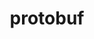 ---
title: "protobuf"
layout: cache
categories: [package, develop-2024-05-26]
meta: {"versions": ["3.13.0", "3.21.12", "3.25.3"], "compilers": ["apple-clang@=15.0.0", "gcc@=10.3.0", "gcc@=11.1.0", "gcc@=11.4.0", "gcc@=12.3.0", "gcc@=7.5.0", "gcc@=9.4.0", "oneapi@=2024.0.0"], "oss": ["amzn2", "sle_hpc15", "ubuntu18.04", "ubuntu20.04", "ubuntu22.04", "ventura"], "platforms": ["darwin", "linux"], "targets": ["aarch64", "neoverse_n1", "neoverse_v1", "neoverse_v2", "ppc64le", "x86_64_v3", "x86_64_v4"], "stacks": ["aws-pcluster-neoverse_v1", "aws-pcluster-x86_64_v4", "data-vis-sdk", "e4s", "e4s-cray-sles", "e4s-neoverse-v2", "e4s-neoverse_v1", "e4s-oneapi", "e4s-power", "e4s-rocm-external", "ml-darwin-aarch64-mps", "ml-linux-x86_64-cpu", "ml-linux-x86_64-cuda", "radiuss", "root"], "num_specs": 21, "num_specs_by_stack": {"root": 21, "ml-darwin-aarch64-mps": 2, "aws-pcluster-neoverse_v1": 2, "aws-pcluster-x86_64_v4": 2, "e4s-cray-sles": 1, "e4s-power": 1, "radiuss": 1, "data-vis-sdk": 1, "e4s-neoverse_v1": 3, "e4s-neoverse-v2": 3, "e4s": 3, "e4s-rocm-external": 2, "ml-linux-x86_64-cuda": 3, "ml-linux-x86_64-cpu": 3, "e4s-oneapi": 2}}
spec_details: [{"hash": "qibluxwit7ia72faympaxt57r7vkkvc3", "compiler": "apple-clang@=15.0.0", "versions": ["3.21.12"], "os": "ventura", "platform": "darwin", "target": "aarch64", "variants": ["build_system=cmake", "build_type=Release", "generator=make", "~ipo", "patches=a779238", "+shared"], "stacks": ["root", "ml-darwin-aarch64-mps"], "size": "-", "tarball": "https://binaries.spack.io/develop-2024-05-26/build_cache/darwin-ventura-aarch64/apple-clang-15.0.0/protobuf-3.21.12/darwin-ventura-aarch64-apple-clang-15.0.0-protobuf-3.21.12-qibluxwit7ia72faympaxt57r7vkkvc3.spack"}, {"hash": "tjqc6ff5axq3ubjcadss5hfybdtvg3d7", "compiler": "apple-clang@=15.0.0", "versions": ["3.13.0"], "os": "ventura", "platform": "darwin", "target": "aarch64", "variants": ["build_system=cmake", "build_type=Release", "generator=make", "~ipo", "patches=a779238", "+shared"], "stacks": ["root", "ml-darwin-aarch64-mps"], "size": "-", "tarball": "https://binaries.spack.io/develop-2024-05-26/build_cache/darwin-ventura-aarch64/apple-clang-15.0.0/protobuf-3.13.0/darwin-ventura-aarch64-apple-clang-15.0.0-protobuf-3.13.0-tjqc6ff5axq3ubjcadss5hfybdtvg3d7.spack"}, {"hash": "pw2i42lga3d7dmzzppft6wayp5re6btc", "compiler": "gcc@=12.3.0", "versions": ["3.25.3"], "os": "amzn2", "platform": "linux", "target": "neoverse_n1", "variants": ["build_system=cmake", "build_type=Release", "generator=make", "~ipo", "+shared"], "stacks": ["root", "aws-pcluster-neoverse_v1"], "size": "-", "tarball": "https://binaries.spack.io/develop-2024-05-26/build_cache/linux-amzn2-neoverse_n1/gcc-12.3.0/protobuf-3.25.3/linux-amzn2-neoverse_n1-gcc-12.3.0-protobuf-3.25.3-pw2i42lga3d7dmzzppft6wayp5re6btc.spack"}, {"hash": "bv3usdmkskpn7jnseo2243g4gfagu2at", "compiler": "gcc@=12.3.0", "versions": ["3.25.3"], "os": "amzn2", "platform": "linux", "target": "neoverse_v1", "variants": ["build_system=cmake", "build_type=Release", "generator=make", "~ipo", "+shared"], "stacks": ["root", "aws-pcluster-neoverse_v1"], "size": "-", "tarball": "https://binaries.spack.io/develop-2024-05-26/build_cache/linux-amzn2-neoverse_v1/gcc-12.3.0/protobuf-3.25.3/linux-amzn2-neoverse_v1-gcc-12.3.0-protobuf-3.25.3-bv3usdmkskpn7jnseo2243g4gfagu2at.spack"}, {"hash": "65ej5l5fsocjyg6fynncky6trwug6yx2", "compiler": "gcc@=12.3.0", "versions": ["3.25.3"], "os": "amzn2", "platform": "linux", "target": "x86_64_v3", "variants": ["build_system=cmake", "build_type=Release", "generator=make", "~ipo", "+shared"], "stacks": ["aws-pcluster-x86_64_v4", "root"], "size": "-", "tarball": "https://binaries.spack.io/develop-2024-05-26/build_cache/linux-amzn2-x86_64_v3/gcc-12.3.0/protobuf-3.25.3/linux-amzn2-x86_64_v3-gcc-12.3.0-protobuf-3.25.3-65ej5l5fsocjyg6fynncky6trwug6yx2.spack"}, {"hash": "crk7hhbkj72jetlg33ad5ppqymlmg3qn", "compiler": "gcc@=12.3.0", "versions": ["3.25.3"], "os": "amzn2", "platform": "linux", "target": "x86_64_v4", "variants": ["build_system=cmake", "build_type=Release", "generator=make", "~ipo", "+shared"], "stacks": ["aws-pcluster-x86_64_v4", "root"], "size": "-", "tarball": "https://binaries.spack.io/develop-2024-05-26/build_cache/linux-amzn2-x86_64_v4/gcc-12.3.0/protobuf-3.25.3/linux-amzn2-x86_64_v4-gcc-12.3.0-protobuf-3.25.3-crk7hhbkj72jetlg33ad5ppqymlmg3qn.spack"}, {"hash": "aoj73nhbylju6dmqtuaq3ktkschrrqj6", "compiler": "gcc@=10.3.0", "versions": ["3.25.3"], "os": "sle_hpc15", "platform": "linux", "target": "x86_64_v4", "variants": ["build_system=cmake", "build_type=Release", "generator=make", "~ipo", "+shared"], "stacks": ["root", "e4s-cray-sles"], "size": "-", "tarball": "https://binaries.spack.io/develop-2024-05-26/build_cache/linux-sle_hpc15-x86_64_v4/gcc-10.3.0/protobuf-3.25.3/linux-sle_hpc15-x86_64_v4-gcc-10.3.0-protobuf-3.25.3-aoj73nhbylju6dmqtuaq3ktkschrrqj6.spack"}, {"hash": "yit6syf7ewtplpu6tympdyjr5swrkl7h", "compiler": "gcc@=9.4.0", "versions": ["3.21.12"], "os": "ubuntu20.04", "platform": "linux", "target": "ppc64le", "variants": ["build_system=cmake", "build_type=Release", "generator=make", "~ipo", "patches=a779238", "+shared"], "stacks": ["root", "e4s-power"], "size": "-", "tarball": "https://binaries.spack.io/develop-2024-05-26/build_cache/linux-ubuntu20.04-ppc64le/gcc-9.4.0/protobuf-3.21.12/linux-ubuntu20.04-ppc64le-gcc-9.4.0-protobuf-3.21.12-yit6syf7ewtplpu6tympdyjr5swrkl7h.spack"}, {"hash": "2oc3nypohlczq6b3xs72qic66gosuusq", "compiler": "gcc@=7.5.0", "versions": ["3.21.12"], "os": "ubuntu18.04", "platform": "linux", "target": "x86_64_v3", "variants": ["build_system=cmake", "build_type=Release", "generator=make", "~ipo", "patches=a779238", "+shared"], "stacks": ["root", "radiuss"], "size": "-", "tarball": "https://binaries.spack.io/develop-2024-05-26/build_cache/linux-ubuntu18.04-x86_64_v3/gcc-7.5.0/protobuf-3.21.12/linux-ubuntu18.04-x86_64_v3-gcc-7.5.0-protobuf-3.21.12-2oc3nypohlczq6b3xs72qic66gosuusq.spack"}, {"hash": "zxkgxsraxjcqzf6v5rationuwdbw4xea", "compiler": "gcc@=11.1.0", "versions": ["3.21.12"], "os": "ubuntu20.04", "platform": "linux", "target": "x86_64_v3", "variants": ["build_system=cmake", "build_type=Release", "generator=make", "~ipo", "patches=a779238", "+shared"], "stacks": ["root", "data-vis-sdk"], "size": "-", "tarball": "https://binaries.spack.io/develop-2024-05-26/build_cache/linux-ubuntu20.04-x86_64_v3/gcc-11.1.0/protobuf-3.21.12/linux-ubuntu20.04-x86_64_v3-gcc-11.1.0-protobuf-3.21.12-zxkgxsraxjcqzf6v5rationuwdbw4xea.spack"}, {"hash": "g2yzopnuxzxlti47cstfevqr3ewnjegp", "compiler": "gcc@=11.4.0", "versions": ["3.25.3"], "os": "ubuntu22.04", "platform": "linux", "target": "neoverse_v1", "variants": ["build_system=cmake", "build_type=Release", "generator=make", "~ipo", "+shared"], "stacks": ["root", "e4s-neoverse_v1"], "size": "-", "tarball": "https://binaries.spack.io/develop-2024-05-26/build_cache/linux-ubuntu22.04-neoverse_v1/gcc-11.4.0/protobuf-3.25.3/linux-ubuntu22.04-neoverse_v1-gcc-11.4.0-protobuf-3.25.3-g2yzopnuxzxlti47cstfevqr3ewnjegp.spack"}, {"hash": "32vooalozr3knn5zwhyv4bemuk4gn2nq", "compiler": "gcc@=11.4.0", "versions": ["3.21.12"], "os": "ubuntu22.04", "platform": "linux", "target": "neoverse_v1", "variants": ["build_system=cmake", "build_type=Release", "generator=make", "~ipo", "patches=a779238", "+shared"], "stacks": ["root", "e4s-neoverse_v1"], "size": "-", "tarball": "https://binaries.spack.io/develop-2024-05-26/build_cache/linux-ubuntu22.04-neoverse_v1/gcc-11.4.0/protobuf-3.21.12/linux-ubuntu22.04-neoverse_v1-gcc-11.4.0-protobuf-3.21.12-32vooalozr3knn5zwhyv4bemuk4gn2nq.spack"}, {"hash": "7nfgk6qonflaiaawase7ba4tshghw6e4", "compiler": "gcc@=11.4.0", "versions": ["3.13.0"], "os": "ubuntu22.04", "platform": "linux", "target": "neoverse_v1", "variants": ["build_system=cmake", "build_type=Release", "generator=make", "~ipo", "patches=a779238", "+shared"], "stacks": ["root", "e4s-neoverse_v1"], "size": "-", "tarball": "https://binaries.spack.io/develop-2024-05-26/build_cache/linux-ubuntu22.04-neoverse_v1/gcc-11.4.0/protobuf-3.13.0/linux-ubuntu22.04-neoverse_v1-gcc-11.4.0-protobuf-3.13.0-7nfgk6qonflaiaawase7ba4tshghw6e4.spack"}, {"hash": "nsypuzbqwx6sperec6vlwtkx5goh4lro", "compiler": "gcc@=11.4.0", "versions": ["3.25.3"], "os": "ubuntu22.04", "platform": "linux", "target": "neoverse_v2", "variants": ["build_system=cmake", "build_type=Release", "generator=make", "~ipo", "+shared"], "stacks": ["root", "e4s-neoverse-v2"], "size": "-", "tarball": "https://binaries.spack.io/develop-2024-05-26/build_cache/linux-ubuntu22.04-neoverse_v2/gcc-11.4.0/protobuf-3.25.3/linux-ubuntu22.04-neoverse_v2-gcc-11.4.0-protobuf-3.25.3-nsypuzbqwx6sperec6vlwtkx5goh4lro.spack"}, {"hash": "nj6mko6a74yjej272eelna7duygfxhho", "compiler": "gcc@=11.4.0", "versions": ["3.21.12"], "os": "ubuntu22.04", "platform": "linux", "target": "neoverse_v2", "variants": ["build_system=cmake", "build_type=Release", "generator=make", "~ipo", "patches=a779238", "+shared"], "stacks": ["root", "e4s-neoverse-v2"], "size": "-", "tarball": "https://binaries.spack.io/develop-2024-05-26/build_cache/linux-ubuntu22.04-neoverse_v2/gcc-11.4.0/protobuf-3.21.12/linux-ubuntu22.04-neoverse_v2-gcc-11.4.0-protobuf-3.21.12-nj6mko6a74yjej272eelna7duygfxhho.spack"}, {"hash": "6f4rxgrkvf44urvau5l7pvm4ykzd5koh", "compiler": "gcc@=11.4.0", "versions": ["3.13.0"], "os": "ubuntu22.04", "platform": "linux", "target": "neoverse_v2", "variants": ["build_system=cmake", "build_type=Release", "generator=make", "~ipo", "patches=a779238", "+shared"], "stacks": ["root", "e4s-neoverse-v2"], "size": "-", "tarball": "https://binaries.spack.io/develop-2024-05-26/build_cache/linux-ubuntu22.04-neoverse_v2/gcc-11.4.0/protobuf-3.13.0/linux-ubuntu22.04-neoverse_v2-gcc-11.4.0-protobuf-3.13.0-6f4rxgrkvf44urvau5l7pvm4ykzd5koh.spack"}, {"hash": "l2vto25d5e5fiddcngg35zpgom7hyy6o", "compiler": "gcc@=11.4.0", "versions": ["3.21.12"], "os": "ubuntu22.04", "platform": "linux", "target": "x86_64_v3", "variants": ["build_system=cmake", "build_type=Release", "generator=make", "~ipo", "patches=a779238", "+shared"], "stacks": ["e4s", "e4s-rocm-external", "ml-linux-x86_64-cuda", "ml-linux-x86_64-cpu", "root"], "size": "-", "tarball": "https://binaries.spack.io/develop-2024-05-26/build_cache/linux-ubuntu22.04-x86_64_v3/gcc-11.4.0/protobuf-3.21.12/linux-ubuntu22.04-x86_64_v3-gcc-11.4.0-protobuf-3.21.12-l2vto25d5e5fiddcngg35zpgom7hyy6o.spack"}, {"hash": "hrfo7v7m3gqenic235uguxgtskys3ifz", "compiler": "gcc@=11.4.0", "versions": ["3.25.3"], "os": "ubuntu22.04", "platform": "linux", "target": "x86_64_v3", "variants": ["build_system=cmake", "build_type=Release", "generator=make", "~ipo", "+shared"], "stacks": ["e4s", "e4s-rocm-external", "ml-linux-x86_64-cuda", "ml-linux-x86_64-cpu", "root"], "size": "-", "tarball": "https://binaries.spack.io/develop-2024-05-26/build_cache/linux-ubuntu22.04-x86_64_v3/gcc-11.4.0/protobuf-3.25.3/linux-ubuntu22.04-x86_64_v3-gcc-11.4.0-protobuf-3.25.3-hrfo7v7m3gqenic235uguxgtskys3ifz.spack"}, {"hash": "ftup7kojmqths4l65a6y4p6fokdtdyiu", "compiler": "gcc@=11.4.0", "versions": ["3.13.0"], "os": "ubuntu22.04", "platform": "linux", "target": "x86_64_v3", "variants": ["build_system=cmake", "build_type=Release", "generator=make", "~ipo", "patches=a779238", "+shared"], "stacks": ["root", "e4s", "ml-linux-x86_64-cuda", "ml-linux-x86_64-cpu"], "size": "-", "tarball": "https://binaries.spack.io/develop-2024-05-26/build_cache/linux-ubuntu22.04-x86_64_v3/gcc-11.4.0/protobuf-3.13.0/linux-ubuntu22.04-x86_64_v3-gcc-11.4.0-protobuf-3.13.0-ftup7kojmqths4l65a6y4p6fokdtdyiu.spack"}, {"hash": "ekde5xp7iik5337qekrpnuwltd6bg3vy", "compiler": "oneapi@=2024.0.0", "versions": ["3.25.3"], "os": "ubuntu22.04", "platform": "linux", "target": "x86_64_v3", "variants": ["build_system=cmake", "build_type=Release", "generator=make", "~ipo", "+shared"], "stacks": ["root", "e4s-oneapi"], "size": "-", "tarball": "https://binaries.spack.io/develop-2024-05-26/build_cache/linux-ubuntu22.04-x86_64_v3/oneapi-2024.0.0/protobuf-3.25.3/linux-ubuntu22.04-x86_64_v3-oneapi-2024.0.0-protobuf-3.25.3-ekde5xp7iik5337qekrpnuwltd6bg3vy.spack"}, {"hash": "62pbrxox5huafgpct3hc7ezifkjzhukk", "compiler": "oneapi@=2024.0.0", "versions": ["3.21.12"], "os": "ubuntu22.04", "platform": "linux", "target": "x86_64_v3", "variants": ["build_system=cmake", "build_type=Release", "generator=make", "~ipo", "patches=a779238", "+shared"], "stacks": ["root", "e4s-oneapi"], "size": "-", "tarball": "https://binaries.spack.io/develop-2024-05-26/build_cache/linux-ubuntu22.04-x86_64_v3/oneapi-2024.0.0/protobuf-3.21.12/linux-ubuntu22.04-x86_64_v3-oneapi-2024.0.0-protobuf-3.21.12-62pbrxox5huafgpct3hc7ezifkjzhukk.spack"}]
---